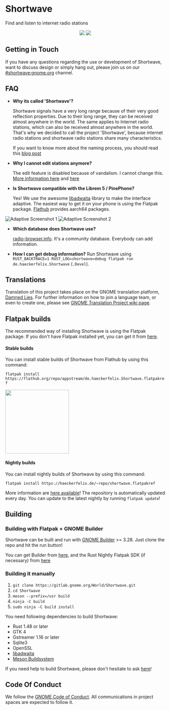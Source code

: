# Shortwave
Find and listen to internet radio stations

<p align="center">
  <img src="data/screenshots/1.png"/>
  <img src="data/screenshots/4.png"/>
</p>


## Getting in Touch
If you have any questions regarding the use or development of Shortwave,
want to discuss design or simply hang out, please join us on our [#shortwave:gnome.org](https://matrix.to/#/#shortwave:matrix.org) channel.

## FAQ
- **Why its called 'Shortwave'?**

    Shortwave signals have a very long range because of their very good reflection properties. 
Due to their long range, they can be received almost anywhere in the world. 
The same applies to Internet radio stations, which can also be received almost anywhere in the world.
That's why we decided to call the project 'Shortwave', because internet radio stations and shortwave radio stations share many characteristics.

    If you want to know more about the naming process, you should read this [blog post](https://blogs.gnome.org/tbernard/2019/04/26/naming-your-app/)

- **Why I cannot edit stations anymore?**

    The edit feature is disabled because of vandalism. I cannot change this. [More information here](http://www.radio-browser.info/gui/#/) and [here](https://github.com/segler-alex/radiobrowser-api/issues/39)

- **Is Shortwave compatible with the Librem 5 / PinePhone?**

    Yes! We use the awesome [libadwaita](https://gitlab.gnome.org/GNOME/libadwaita) library to make the interface adaptive. The easiest way to get it on your phone is using the Flatpak package. [Flathub](https://flathub.org/apps/details/de.haeckerfelix.Shortwave) provides aarch64 packages.

![Adaptive Screenshot 1](data/screenshots/5.png)
![Adaptive Screenshot 2](data/screenshots/6.png)

- **Which database does Shortwave use?**

    [radio-browser.info](http://www.radio-browser.info/gui/#/). It's a community database. Everybody can add information.
    
- **How I can get debug information?**
    Run Shortwave using `RUST_BACKTRACE=1 RUST_LOG=shortwave=debug flatpak run de.haeckerfelix.Shortwave` (`.Devel`).

## Translations
Translation of this project takes place on the GNOME translation platform,
[Damned Lies](https://l10n.gnome.org/module/shortwave). For further
information on how to join a language team, or even to create one, please see
[GNOME Translation Project wiki page](https://wiki.gnome.org/TranslationProject).

## Flatpak builds
The recommended way of installing Shortwave is using the Flatpak package. If you don't have Flatpak installed yet, you can get it from [here](https://flatpak.org/setup/).

#### Stable builds
You can install stable builds of Shortwave from Flathub by using this command:

`flatpak install https://flathub.org/repo/appstream/de.haeckerfelix.Shortwave.flatpakref`

<a href="https://flathub.org/apps/details/de.haeckerfelix.Shortwave"><img src="https://flathub.org/assets/badges/flathub-badge-en.png" width="200"/></a>


#### Nightly builds
You can install nightly builds of Shortwave by using this command:

`flatpak install https://haeckerfelix.de/~repo/shortwave.flatpakref`

More information are [here available](https://haeckerfelix.de/~repo/shortwave)! The repository is automatically updated every day. You can update to the latest nightly by running `flatpak update`!

## Building
### Building with Flatpak + GNOME Builder
Shortwave can be built and run with [GNOME Builder](https://wiki.gnome.org/Apps/Builder) >= 3.28.
Just clone the repo and hit the run button!

You can get Builder from [here](https://wiki.gnome.org/Apps/Builder/Downloads), and the Rust Nightly Flatpak SDK (if necessary) from [here](https://haeckerfelix.de/~repo/)

### Building it manually
1. `git clone https://gitlab.gnome.org/World/Shortwave.git`
2. `cd Shortwave`
3. `meson --prefix=/usr build`
4. `ninja -C build`
5. `sudo ninja -C build install`

You need following dependencies to build Shortwave:
- Rust 1.48 or later
- GTK 4
- Gstreamer 1.16 or later
- Sqlite3
- OpenSSL
- [libadwaita](https://gitlab.gnome.org/GNOME/libadwaita)
- [Meson Buildsystem](https://mesonbuild.com/)

If you need help to build Shortwave, please don't hesitate to ask [here](https://matrix.to/#/#shortwave:matrix.org)!

## Code Of Conduct
We follow the [GNOME Code of Conduct](/CODE_OF_CONDUCT.md).
All communications in project spaces are expected to follow it.
